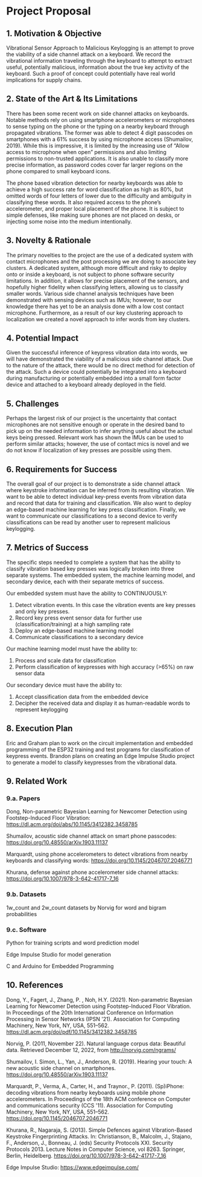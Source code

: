 # Project Proposal

## 1. Motivation & Objective
Vibrational Sensor Approach to Malicious Keylogging is an attempt to prove the viability of a side channel attack on a keyboard. We record the vibrational information traveling through the keyboard to attempt to extract useful, potentially malicious, information about the true key activity of the keyboard. Such a proof of concept could potentially have real world implications for supply chains.

## 2. State of the Art & Its Limitations
There has been some recent work on side channel attacks on keyboards. Notable methods rely on using smartphone accelerometers or microphones to sense typing on the phone or the typing on a nearby keyboard through propagated vibrations. The former was able to detect 4 digit passcodes on smartphones with a 61% success by using microphone access (Shumailov, 2019). While this is impressive, it is limited by the increasing use of “Allow access to microphone when open” permissions and also limiting permissions to non-trusted applications. It is also unable to classify more precise information, as password codes cover far larger regions on the phone compared to small keyboard icons.

The phone based vibration detection for nearby keyboards was able to achieve a high success rate for word classification as high as 80%, but omitted words of four letters of lower due to the difficulty and ambiguity in classifying these words. It also required access to the phone’s accelerometer, and proper local placement of the phone. It is subject to simple defenses, like making sure phones are not placed on desks, or injecting some noise into the medium intentionally.

## 3. Novelty & Rationale
The primary novelties to the project are the use of a dedicated system with contact microphones and the post processing we are doing to associate key clusters. A dedicated system, although more difficult and risky to deploy onto or inside a keyboard, is not subject to phone software security limitations. In addition, it allows for precise placement of the sensors, and hopefully higher fidelity when classifying letters, allowing us to classify smaller words. Various side channel analysis techniques have been demonstrated with sensing devices such as IMUs; however, to our knowledge there has yet to be an analysis done with a low cost contact microphone. Furthermore, as a result of our key clustering approach to localization we created a novel approach to infer words from key clusters. 

## 4. Potential Impact
Given the successful inference of keypress vibration data into words, we will have demonstrated the viability of a malicious side channel attack. Due to the nature of the attack, there would be no direct method for detection of the attack. Such a device could potentially be integrated into a keyboard during manufacturing or potentially embedded into a small form factor device and attached to a keyboard already deployed in the field.

## 5. Challenges
Perhaps the largest risk of our project is the uncertainty that contact microphones are not sensitive enough or operate in the desired band to pick up on the needed information to infer anything useful about the actual keys being pressed. Relevant work has shown the IMUs can be used to perform similar attacks; however, the use of contact mics is novel and we do not know if localization of key presses are possible using them. 

## 6. Requirements for Success 
The overall goal of our project is to demonstrate a side channel attack where keystroke information can be inferred from its resulting vibration. We want to be able to detect individual key-press events from vibration data and record that data for training and classification. We also want to deploy an edge-based machine learning for key press classification. Finally, we want to communicate our classifications to a second device to verify classifications can be read by another user to represent malicious keylogging.

## 7. Metrics of Success
The specific steps needed to complete a system that has the ability to classify vibration based key presses was logically broken into three separate systems. The embedded system, the machine learning model, and secondary device, each with their separate metrics of success.

Our embedded system must have the ability to CONTINUOUSLY:
1. Detect vibration events. In this case the vibration events are key presses and only key presses.
2. Record key press event sensor data for further use (classification/training) at a high sampling rate
3. Deploy an edge-based machine learning model
4. Communicate classifications to a secondary device

Our machine learning model must have the ability to:
1. Process and scale data for classification
2. Perform classification of keypresses with high accuracy (>65%) on raw sensor data

Our secondary device must have the ability to:
1. Accept classification data from the embedded device 
2. Decipher the received data and display it as human-readable words to represent keylogging

## 8. Execution Plan
Eric and Graham plan to work on the circuit implementation and embedded programming of the ESP32 training and test programs for classification of keypress events. Brandon plans on creating an Edge Impulse Studio project to generate a model to classify keypresses from the vibrational data.

## 9. Related Work

### 9.a. Papers
Dong, Non-parametric Bayesian Learning for
Newcomer Detection using Footstep-Induced Floor Vibration: https://dl.acm.org/doi/abs/10.1145/3412382.3458785

Shumailov, acoustic side channel attack on smart phone passcodes: https://doi.org/10.48550/arXiv.1903.11137

Marquardt, using phone accelerometers to detect vibrations from nearby keyboards and classifying words: https://doi.org/10.1145/2046707.2046771

Khurana, defense against phone accelerometer side channel attacks: https://doi.org/10.1007/978-3-642-41717-7_16

### 9.b. Datasets
1w_count and 2w_count datasets by Norvig for word and bigram probabilities

### 9.c. Software
Python for training scripts and word prediction model 

Edge Impulse Studio for model generation

C and Arduino for Embedded Programming

## 10. References
Dong, Y., Fagert, J., Zhang, P. , Noh, H.Y. (2021). Non-parametric Bayesian Learning for Newcomer Detection using Footstep-Induced Floor Vibration. In Proceedings of the 20th International Conference on Information Processing in Sensor Networks (IPSN '21). Association for Computing Machinery, New York, NY, USA, 551–562. https://dl.acm.org/doi/pdf/10.1145/3412382.3458785

Norvig, P. (2011, November 22). Natural language corpus data: Beautiful data. Retrieved December 12, 2022, from http://norvig.com/ngrams/ 

Shumailov, I. Simon, L., Yan, J., Anderson, R. (2019). Hearing your touch: A new acoustic side channel on smartphones. https://doi.org/10.48550/arXiv.1903.11137

Marquardt, P., Verma, A., Carter, H., and Traynor., P. (2011). (Sp)iPhone: decoding vibrations from nearby keyboards using mobile phone accelerometers. In Proceedings of the 18th ACM conference on Computer and communications security (CCS '11). Association for Computing Machinery, New York, NY, USA, 551–562. https://doi.org/10.1145/2046707.2046771

Khurana, R., Nagaraja, S. (2013). Simple Defences against Vibration-Based Keystroke Fingerprinting Attacks. In: Christianson, B., Malcolm, J., Stajano, F., Anderson, J., Bonneau, J. (eds) Security Protocols XXI. Security Protocols 2013. Lecture Notes in Computer Science, vol 8263. Springer, Berlin, Heidelberg. https://doi.org/10.1007/978-3-642-41717-7_16 

Edge Impulse Studio: https://www.edgeimpulse.com/

